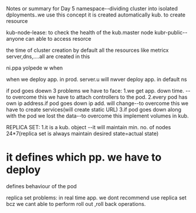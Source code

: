 Notes or summary for Day 5 
namespace--dividing cluster into isolated dployments..we use this concept
it is created automatically kub. to create resource

kub-node-lease: to check the health of the kub.master node 
kubr-public--anyone can able to access resorce

the time of cluster creation by default all the resources like metricx server,dns,....all are created in this

 ni.ppa yolpede w when

when we deploy app. in prod. server.u will nwver deploy app. in default ns

if pod goes doewn 3 problems we have to face:
1.we get app. down time. --to overcome this we have to attach controllers to the pod.
2.every pod has own ip address.if pod goes down ip add. will change--to overcome this we have to create services(will create static URL)
3.if pod goes down along with the pod we lost the data--to overcome this implement volumes in kub.

REPLICA SET:
1.it is a kub. object --it will maintain min. no. of nodes 24*7(replica set is always maintain desired state=actual state)
# it defines which pp. we have to deploy
defines behaviour of the pod

replica set problems:
in real time app. we dont recommend use replica set bcz we cant able to perform roll out ,roll back operations.
